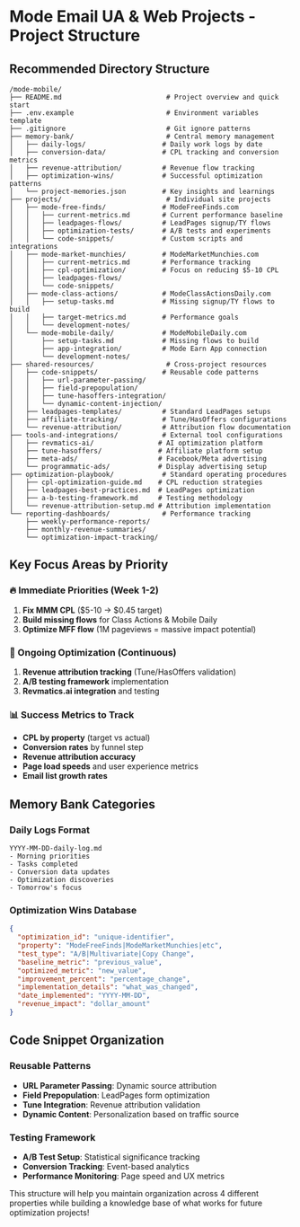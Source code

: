 # Mode Email UA & Web Projects - Project Structure

## Recommended Directory Structure

```
/mode-mobile/
├── README.md                          # Project overview and quick start
├── .env.example                       # Environment variables template
├── .gitignore                         # Git ignore patterns
├── memory-bank/                       # Central memory management
│   ├── daily-logs/                   # Daily work logs by date
│   ├── conversion-data/              # CPL tracking and conversion metrics
│   ├── revenue-attribution/          # Revenue flow tracking
│   ├── optimization-wins/            # Successful optimization patterns
│   └── project-memories.json         # Key insights and learnings
├── projects/                          # Individual site projects
│   ├── mode-free-finds/              # ModeFreeFinds.com
│   │   ├── current-metrics.md        # Current performance baseline
│   │   ├── leadpages-flows/          # LeadPages signup/TY flows
│   │   ├── optimization-tests/       # A/B tests and experiments
│   │   └── code-snippets/            # Custom scripts and integrations
│   ├── mode-market-munchies/         # ModeMarketMunchies.com
│   │   ├── current-metrics.md        # Performance tracking
│   │   ├── cpl-optimization/         # Focus on reducing $5-10 CPL
│   │   ├── leadpages-flows/          
│   │   └── code-snippets/
│   ├── mode-class-actions/           # ModeClassActionsDaily.com
│   │   ├── setup-tasks.md            # Missing signup/TY flows to build
│   │   ├── target-metrics.md         # Performance goals
│   │   └── development-notes/
│   └── mode-mobile-daily/            # ModeMobileDaily.com
│       ├── setup-tasks.md            # Missing flows to build
│       ├── app-integration/          # Mode Earn App connection
│       └── development-notes/
├── shared-resources/                  # Cross-project resources
│   ├── code-snippets/                # Reusable code patterns
│   │   ├── url-parameter-passing/
│   │   ├── field-prepopulation/
│   │   ├── tune-hasoffers-integration/
│   │   └── dynamic-content-injection/
│   ├── leadpages-templates/          # Standard LeadPages setups
│   ├── affiliate-tracking/           # Tune/HasOffers configurations
│   └── revenue-attribution/          # Attribution flow documentation
├── tools-and-integrations/           # External tool configurations
│   ├── revmatics-ai/                # AI optimization platform
│   ├── tune-hasoffers/              # Affiliate platform setup
│   ├── meta-ads/                    # Facebook/Meta advertising
│   └── programmatic-ads/            # Display advertising setup
├── optimization-playbook/            # Standard operating procedures
│   ├── cpl-optimization-guide.md    # CPL reduction strategies
│   ├── leadpages-best-practices.md  # LeadPages optimization
│   ├── a-b-testing-framework.md     # Testing methodology
│   └── revenue-attribution-setup.md # Attribution implementation
└── reporting-dashboards/             # Performance tracking
    ├── weekly-performance-reports/
    ├── monthly-revenue-summaries/
    └── optimization-impact-tracking/
```

## Key Focus Areas by Priority

### 🔥 Immediate Priorities (Week 1-2)
1. **Fix MMM CPL** ($5-10 → $0.45 target)
2. **Build missing flows** for Class Actions & Mobile Daily
3. **Optimize MFF flow** (1M pageviews = massive impact potential)

### 🎯 Ongoing Optimization (Continuous)
1. **Revenue attribution tracking** (Tune/HasOffers validation)
2. **A/B testing framework** implementation
3. **Revmatics.ai integration** and testing

### 📊 Success Metrics to Track
- **CPL by property** (target vs actual)
- **Conversion rates** by funnel step
- **Revenue attribution accuracy**
- **Page load speeds** and user experience metrics
- **Email list growth rates**

## Memory Bank Categories

### Daily Logs Format
```
YYYY-MM-DD-daily-log.md
- Morning priorities
- Tasks completed
- Conversion data updates
- Optimization discoveries
- Tomorrow's focus
```

### Optimization Wins Database
```json
{
  "optimization_id": "unique-identifier",
  "property": "ModeFreeFinds|ModeMarketMunchies|etc",
  "test_type": "A/B|Multivariate|Copy Change",
  "baseline_metric": "previous_value",
  "optimized_metric": "new_value",
  "improvement_percent": "percentage_change",
  "implementation_details": "what_was_changed",
  "date_implemented": "YYYY-MM-DD",
  "revenue_impact": "dollar_amount"
}
```

## Code Snippet Organization

### Reusable Patterns
- **URL Parameter Passing**: Dynamic source attribution
- **Field Prepopulation**: LeadPages form optimization  
- **Tune Integration**: Revenue attribution validation
- **Dynamic Content**: Personalization based on traffic source

### Testing Framework
- **A/B Test Setup**: Statistical significance tracking
- **Conversion Tracking**: Event-based analytics
- **Performance Monitoring**: Page speed and UX metrics

This structure will help you maintain organization across 4 different properties while building a knowledge base of what works for future optimization projects! 